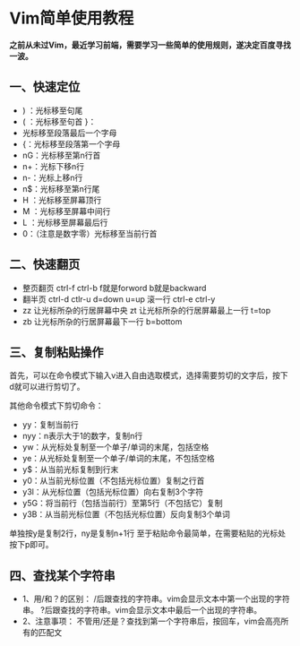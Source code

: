 # Vim简单使用教程 #
**之前从未过Vim，最近学习前端，需要学习一些简单的使用规则，遂决定百度寻找一波。** 
## 一、快速定位 ##
 - ) ：光标移至句尾 
- ( ：光标移至句首 }：
- 光标移至段落最后一个字母 
- {：光标移至段落第一个字母 
- nG：光标移至第n行首 
- n+：光标下移n行
-  n-：光标上移n行 
-  n$：光标移至第n行尾 
-  H ：光标移至屏幕顶行
-   M ：光标移至屏幕中间行 
-   L ：光标移至屏幕最后行 
-   0：（注意是数字零）光标移至当前行首

## 二、快速翻页 ##
- 整页翻页 ctrl-f ctrl-b f就是forword b就是backward
- 翻半页 ctrl-d ctlr-u d=down u=up 滚一行 ctrl-e ctrl-y
- zz 让光标所杂的行居屏幕中央 zt 让光标所杂的行居屏幕最上一行 t=top
- zb 让光标所杂的行居屏幕最下一行 b=bottom

## 三、复制粘贴操作 ##
 首先，可以在命令模式下输入v进入自由选取模式，选择需要剪切的文字后，按下d就可以进行剪切了。 

其他命令模式下剪切命令：

-  yy：复制当前行 
-  nyy：n表示大于1的数字，复制n行 
-  yw：从光标处复制至一个单子/单词的末尾，包括空格 
-  ye：从光标处复制至一个单子/单词的末尾，不包括空格
-  y$：从当前光标复制到行末
-  y0：从当前光标位置（不包括光标位置）复制之行首 
-  y3l：从光标位置（包括光标位置）向右复制3个字符
-  y5G：将当前行（包括当前行）至第5行（不包括它）复制
-  y3B：从当前光标位置（不包括光标位置）反向复制3个单词

单独按y是复制2行，ny是复制n+1行 至于粘贴命令最简单，在需要粘贴的光标处按下p即可。

## 四、查找某个字符串 ##
 - 1、用/和？的区别： /后跟查找的字符串。vim会显示文本中第一个出现的字符串。 ?后跟查找的字符串。vim会显示文本中最后一个出现的字符串。 
- 2、注意事项： 不管用/还是？查找到第一个字符串后，按回车，vim会高亮所有的匹配文
